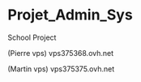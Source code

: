 # Projet_Admin_Sys
School Project
	
  
(Pierre vps) vps375368.ovh.net

(Martin vps) vps375375.ovh.net


